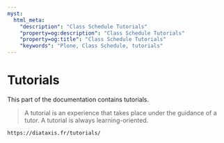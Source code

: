 ```yaml
---
myst:
  html_meta:
    "description": "Class Schedule Tutorials"
    "property=og:description": "Class Schedule Tutorials"
    "property=og:title": "Class Schedule Tutorials"
    "keywords": "Plone, Class Schedule, tutorials"
---
```


# Tutorials

This part of the documentation contains tutorials.

> A tutorial is an experience that takes place under the guidance of a tutor.
> A tutorial is always learning-oriented.

```{seealso}
https://diataxis.fr/tutorials/
```
